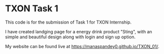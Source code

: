 # TXON Task 1


This code is for the submission of Task 1 for TXON Internship.

I have created landging page for a energy drink product "Sting", with an simple and beautiful design along with login and sign up option.

My website can be found live at https://manaspandey0.github.io/TXON_01/.

